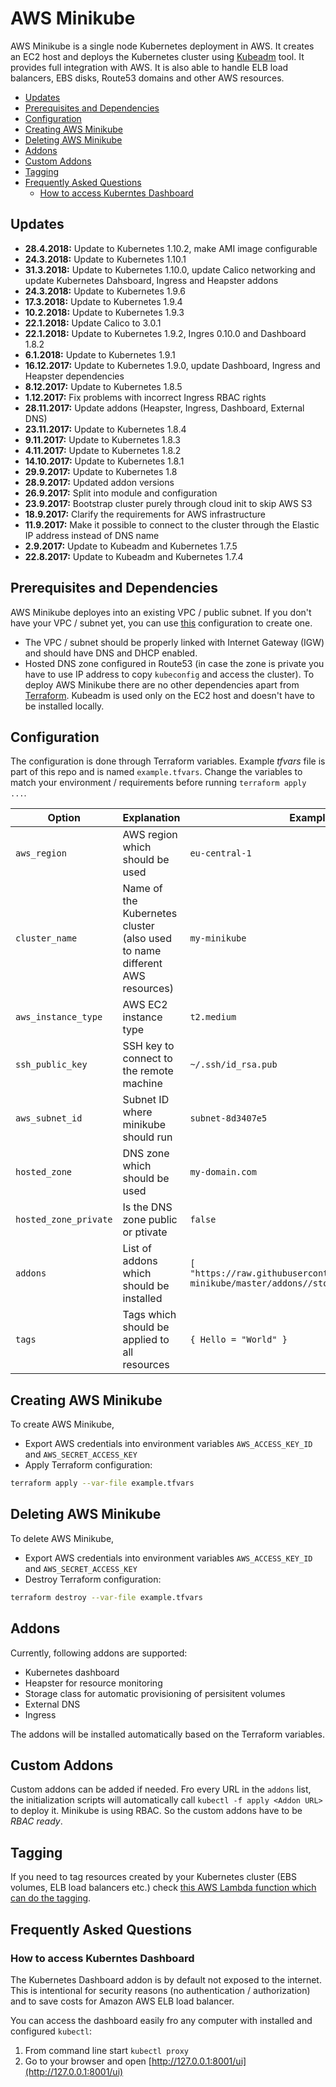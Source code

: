 # AWS Minikube

AWS Minikube is a single node Kubernetes deployment in AWS. It creates an EC2 host and deploys the Kubernetes cluster using [Kubeadm](https://kubernetes.io/docs/admin/kubeadm/) tool. It provides full integration with AWS. It is also able to handle ELB load balancers, EBS disks, Route53 domains and other AWS resources.

<!-- TOC depthFrom:2 -->

- [Updates](#updates)
- [Prerequisites and Dependencies](#prerequisites-and-dependencies)
- [Configuration](#configuration)
- [Creating AWS Minikube](#creating-aws-minikube)
- [Deleting AWS Minikube](#deleting-aws-minikube)
- [Addons](#addons)
- [Custom Addons](#custom-addons)
- [Tagging](#tagging)
- [Frequently Asked Questions](#frequently-asked-questions)
    - [How to access Kuberntes Dashboard](#how-to-access-kuberntes-dashboard)

<!-- /TOC -->

## Updates

* **28.4.2018:** Update to Kubernetes 1.10.2, make AMI image configurable
* **24.3.2018:** Update to Kubernetes 1.10.1
* **31.3.2018:** Update to Kubernetes 1.10.0, update Calico networking and update Kubernetes Dahsboard, Ingress and Heapster addons
* **24.3.2018:** Update to Kubernetes 1.9.6
* **17.3.2018:** Update to Kubernetes 1.9.4
* **10.2.2018:** Update to Kubernetes 1.9.3
* **22.1.2018:** Update Calico to 3.0.1
* **22.1.2018:** Update to Kubernetes 1.9.2, Ingres 0.10.0 and Dashboard 1.8.2
* **6.1.2018:** Update to Kubernetes 1.9.1
* **16.12.2017:** Update to Kubernetes 1.9.0, update Dashboard, Ingress and Heapster dependencies
* **8.12.2017:** Update to Kubernetes 1.8.5
* **1.12.2017:** Fix problems with incorrect Ingress RBAC rights
* **28.11.2017:** Update addons (Heapster, Ingress, Dashboard, External DNS)
* **23.11.2017:** Update to Kubernetes 1.8.4
* **9.11.2017:** Update to Kubernetes 1.8.3
* **4.11.2017:** Update to Kubernetes 1.8.2
* **14.10.2017:** Update to Kubernetes 1.8.1
* **29.9.2017:** Update to Kubernetes 1.8
* **28.9.2017:** Updated addon versions
* **26.9.2017:** Split into module and configuration
* **23.9.2017:** Bootstrap cluster purely through cloud init to skip AWS S3
* **18.9.2017:** Clarify the requirements for AWS infrastructure
* **11.9.2017:** Make it possible to connect to the cluster through the Elastic IP address instead of DNS name
* **2.9.2017:** Update to Kubeadm and Kubernetes 1.7.5
* **22.8.2017:** Update to Kubeadm and Kubernetes 1.7.4

## Prerequisites and Dependencies

AWS Minikube deployes into an existing VPC / public subnet. If you don't have your VPC / subnet yet, you can use [this](https://github.com/scholzj/aws-vpc) configuration to create one.
  * The VPC / subnet should be properly linked with Internet Gateway (IGW) and should have DNS and DHCP enabled.
  * Hosted DNS zone configured in Route53 (in case the zone is private you have to use IP address to copy `kubeconfig` and access the cluster).
To deploy AWS Minikube there are no other dependencies apart from [Terraform](https://www.terraform.io). Kubeadm is used only on the EC2 host and doesn't have to be installed locally.

## Configuration

The configuration is done through Terraform variables. Example *tfvars* file is part of this repo and is named `example.tfvars`. Change the variables to match your environment / requirements before running `terraform apply ...`.

| Option | Explanation | Example |
|--------|-------------|---------|
| `aws_region` | AWS region which should be used | `eu-central-1` |
| `cluster_name` | Name of the Kubernetes cluster (also used to name different AWS resources) | `my-minikube` |
| `aws_instance_type` | AWS EC2 instance type | `t2.medium` |
| `ssh_public_key` | SSH key to connect to the remote machine | `~/.ssh/id_rsa.pub` |
| `aws_subnet_id` | Subnet ID where minikube should run | `subnet-8d3407e5` |
| `hosted_zone` | DNS zone which should be used | `my-domain.com` |
| `hosted_zone_private` | Is the DNS zone public or ptivate | `false` |
| `addons` | List of addons which should be installed | `[ "https://raw.githubusercontent.com/scholzj/aws-minikube/master/addons//storage-class.yaml" ]` |
| `tags` | Tags which should be applied to all resources | `{ Hello = "World" }` |

## Creating AWS Minikube

To create AWS Minikube, 
* Export AWS credentials into environment variables `AWS_ACCESS_KEY_ID` and `AWS_SECRET_ACCESS_KEY`
* Apply Terraform configuration:
```bash
terraform apply --var-file example.tfvars
```

## Deleting AWS Minikube

To delete AWS Minikube, 
* Export AWS credentials into environment variables `AWS_ACCESS_KEY_ID` and `AWS_SECRET_ACCESS_KEY`
* Destroy Terraform configuration:
```bash
terraform destroy --var-file example.tfvars
```

## Addons

Currently, following addons are supported:
* Kubernetes dashboard
* Heapster for resource monitoring
* Storage class for automatic provisioning of persisitent volumes
* External DNS
* Ingress

The addons will be installed automatically based on the Terraform variables. 

## Custom Addons

Custom addons can be added if needed. Fro every URL in the `addons` list, the initialization scripts will automatically call `kubectl -f apply <Addon URL>` to deploy it. Minikube is using RBAC. So the custom addons have to be *RBAC ready*.

## Tagging

If you need to tag resources created by your Kubernetes cluster (EBS volumes, ELB load balancers etc.) check [this AWS Lambda function which can do the tagging](https://github.com/scholzj/aws-kubernetes-tagging-lambda).

## Frequently Asked Questions

### How to access Kuberntes Dashboard

The Kubernetes Dashboard addon is by default not exposed to the internet. This is intentional for security reasons (no authentication / authorization) and to save costs for Amazon AWS ELB load balancer.

You can access the dashboard easily fro any computer with installed and configured `kubectl`:
1) From command line start `kubectl proxy`
2) Go to your browser and open [http://127.0.0.1:8001/ui](http://127.0.0.1:8001/ui)
